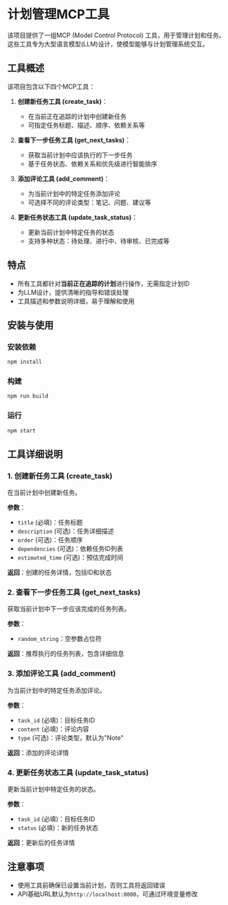 # 计划管理MCP工具

该项目提供了一组MCP (Model Control Protocol) 工具，用于管理计划和任务。这些工具专为大型语言模型(LLM)设计，使模型能够与计划管理系统交互。

## 工具概述

该项目包含以下四个MCP工具：

1. **创建新任务工具 (create_task)**：
   - 在当前正在追踪的计划中创建新任务
   - 可指定任务标题、描述、顺序、依赖关系等

2. **查看下一步任务工具 (get_next_tasks)**：
   - 获取当前计划中应该执行的下一步任务
   - 基于任务状态、依赖关系和优先级进行智能排序

3. **添加评论工具 (add_comment)**：
   - 为当前计划中的特定任务添加评论
   - 可选择不同的评论类型：笔记、问题、建议等

4. **更新任务状态工具 (update_task_status)**：
   - 更新当前计划中特定任务的状态
   - 支持多种状态：待处理、进行中、待审核、已完成等

## 特点

- 所有工具都针对**当前正在追踪的计划**进行操作，无需指定计划ID
- 为LLM设计，提供清晰的指导和错误处理
- 工具描述和参数说明详细，易于理解和使用

## 安装与使用

### 安装依赖

```bash
npm install
```

### 构建

```bash
npm run build
```

### 运行

```bash
npm start
```

## 工具详细说明

### 1. 创建新任务工具 (create_task)

在当前计划中创建新任务。

**参数**：
- `title` (必填)：任务标题
- `description` (可选)：任务详细描述
- `order` (可选)：任务顺序
- `dependencies` (可选)：依赖任务ID列表
- `estimated_time` (可选)：预估完成时间

**返回**：创建的任务详情，包括ID和状态

### 2. 查看下一步任务工具 (get_next_tasks)

获取当前计划中下一步应该完成的任务列表。

**参数**：
- `random_string`：空参数占位符

**返回**：推荐执行的任务列表，包含详细信息

### 3. 添加评论工具 (add_comment)

为当前计划中的特定任务添加评论。

**参数**：
- `task_id` (必填)：目标任务ID
- `content` (必填)：评论内容
- `type` (可选)：评论类型，默认为"Note"

**返回**：添加的评论详情

### 4. 更新任务状态工具 (update_task_status)

更新当前计划中特定任务的状态。

**参数**：
- `task_id` (必填)：目标任务ID
- `status` (必填)：新的任务状态

**返回**：更新后的任务详情

## 注意事项

- 使用工具前确保已设置当前计划，否则工具将返回错误
- API基础URL默认为`http://localhost:8000`，可通过环境变量修改 